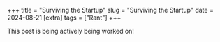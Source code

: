 +++
title = "Surviving the Startup"
slug = "Surviving the Startup"
date = 2024-08-21
[extra]
tags = ["Rant"]
+++

This post is being actively being worked on!

<!-- Why is that being promoted as a programmer forces you to program less and less?

Why is that the reward for being good at your job is to not been able to do it?

This is the story of how in a period of 1.5 years I went from **Junior Gameplay Developer** to **Lead Programmer** and a rant about the inevitable fact of how promotions will stop you from doing whatever you were promoted for.

This is the story of one of my first jobs in the videogame industry, as well as light hearted remembrance of the thoughts I had at the time.

## The job

I distinctly remember the third interview for this job, a somewhat relaxed meeting with the CEO of the studio. One of the questions that, although as typical as they get, stood out the most was **"Where do your see yourself 2 years from now?"**.

Up until this point I had only work in part time jobs, personal projects or in game studios with less future than a 2024 JavaScript Framework, so I never thought about my development in a serious studio environment. To be honest, my only aspiration at this time was to not be fired the first month. But alas, the 4 seconds I took to think rendered one lucky answer.

I said: **"I wanna be CTO!"**.

## The team

For some reason, the CEO took that statement really well, so much so as to encourage me to try to reach for it since the role was vacant anyway. In retrospect, this was a **red flag** that I failed to spot at the time, since on a normal team there should already be someone knowledgeable enough as to get there before me.

This was **not** the case whatsoever. At this point the team was composed by three pirates and one programmer. I can not call them anything else than pirates since the only thing I watched them do was break havoc in the codebase, and knowing that they were getting paid felt as a robbery! It's not that they were failing to do their job, it was more like they were intentionally breaking stuff up so the game could never be played.

## The codebase

It was broken. Broken as fuck. Broken as I have never seen before. Making it compile without errors was a monumental task, but playing in-editor was downright impossible. Making a distributable package to play elsewhere was but a distant dream. Stability was a huge problem:

- Play single-player in editor? Crash.
- Play multi-player with 2 clients? Crash.
- Hot reload? Crash.
- Recompile with the editor open? Crash.
- Delete a loot-chest from the map? 30 minutes freeze, then crash.

Also, almost any native Unreal Editor feature that the team tried to use would crash the engine, such as profiling, searching assets, moving to another map or editing a map. I have seen some nasty code over the years but nothing up to this level. This was something else, almost intentionally evil, and a mystery to me. So I approached my boss (Lemon from now on) and asked how did this came to be.

Turns out that somehow the old Tech Artist (Chad from now on) convinced Lemon to make a huge refactor which lasted for 6 months, just to leave the studio half way through. To this day, I have no clue as to why Lemon accepted this premise, but now they were somewhat in between upset and traumatized, and wouldn't accept any work but bug-fixing.

At some point I proposed to make the game again in the latest version of the engine, or even in another engine so we could port to other platforms with ease (I am proficient in many engines and heard Lemon talking about a mobile version at some point) but to no avail. They were just too deep in the sunken-cost fallacy to realize that this was the best option at the time.

## Then what

1 month later a dear friend of mine was hired (Cat from now on, also helped me get the job in first place lol). 2 months later we could convince Lemon to fire 2 of the pirates (the last one left on his own) and we started to fix the game little by little. From the moment I was hired to the moment the game became playable, 6 months had passed. We fixed around 300 crashes and re-enabled almost all the systems that were once functional, as well as developing new ones. I had time to make a huge renaming refactor to unify the prefix and suffix of every class so hierarchies were clearer to spot, I changed the name of the game, and finally, I updated the engine version a whole new number up.

We were still dragging extremely convoluted and opaque systems left behind by Chad, since Lemon didn't let us refactor them, but we were miles away from where we were. Lemon finally started to trust my judgement and both Cat and me got promoted to regular programmers. No more junior bullshit.

## Ascend!

At this point, the game works as intended and bosses start promoting it. A marketing team is hired and we started being visited almost daily by investors. A new producer arrives (Muffin from now on), we start working with dates and milestones, and they start hiring everyone that even dares to look our way. The team is starting to get big, and suddenly, **we need a Lead**.

Up to this point, I have been the most outspoken trash talker in the team. I have called out every bad decision, and I have corrected it when I could. I have openly swear to physically hurt anyone that dares to break whatever I had just fix, multiple times, but even tho I'm not the most subtle speaker, the team did rely on me to fix stuff. I was teaching Git almost daily, designers and artist came to me when they had a problem, and I was quick to delegate tasks and mentor other programmers into whatever system they had the unfortunate luck to stumble into.

There was a clear social structure in place and I was at the top, and Cat was a close second, so Muffin took into his hands the task of making things official, and started pushing for our respective promotions. Soon later, Cat is now Team Manager and I'm Lead.

## Life as a Lead

This was not fun. Not fun at all. Some weeks ago I was cruising through code as no-ones business and now I'm getting 2 hours of codding per week at best. I was outspokenly not happy and Muffin was not happy about my "outspokency". Soon after, I could talk him out of half the meets we were having, like dailies, weeklies and half of the department meets. This lowered the amount of meets from 8 to 3 a week, although we kept having "crisis meets" now and then for every minute reason, and I had to keep talking with external companies such as anti-cheat providers.

A this time, I had sort of an existential crisis. I have almost reached the role I had set for myself in this company and I was not happy at all with it. Thoughts as the ones bellow crossed my mind often:

- Why is that being promoted as a programmer forces you to program less and less?
- Why is that the reward for being good at your job is to not been able to do it?

The thing is that I didn't exactly knew which roles do what, so I'm gonna blame my inexperience on this one.

Existential crisis or not, I had a moderate amount of freedom now. With the help of Cat, we took ownership of the programming roadmap and we could see light at the end of the tunnel for the first time in many many months. We had all sorts of plans on how to fix the game and we carefully crafted a delicate plan that would catapult the game into a new era of stability and performance! Or so we thought.

## Release date

**Wat**.

As I said, we had just recently started working with milestones (thanks, Muffin), so we were not really used to having specific dates for specific tasks. While we did use Jira and tasks had dates on them, they were hardly taken seriously since we didn't knew the motives or goals behind that work.

Suddenly we had a very clear picture and a list of stuff to do, which was great... if it just didn't absolutely demolished our shiny new roadmap.

So. We were asked to make a second one that included the requirements for the release date. And oh boy there were requirements. The list contained about 32 new features that were estimated to take about 8 months of work for the current team. Turns out, we just had 3 months to do it! We were asked to leave out anything that wasn't pure development towards a functional feature. No contingency, no bugfixing and no polishing fitted in the roadmap, and we were very loud about all the problems this might incur in the future, but to no avail.

Some team members asked why we didn't asked for more than 8 programmers, but this is just the same as asking why two pregnant women can't have their babies in half the time. **Not all workflows are parallelizable**. Usually the polishing step is the less parallelizable one, but we were having none. What was stopping us was dependencies. This is called in videogames as "realtime design" and it is awful, specially for programmers, since we are the last step of the chain.

```mermaid

But we were having none of that.

## The grind

At this point we were changing the roadmap weekly. New features were added and/or removed from the initial 32 while designers struggled to hand over a final design so we could start implementing it. This usually means that the final design would change during development. Often, higher-ups asked for changes or unplanned features, many of which would collide with ancient system that, while fixed, had been mostly untouched.

The art team suffered their own set of crises but honestly didn't pay much attention to them since whenever they had any technical problem they would proactively and politely ask us for help.

These months were complete chaos and many of the bad decisions I have been calling out over many months came crashing down on us when we least needed it.

el momento en el que se intenta programar y llevar la producción a la vez, y cuando te das cuenta de que no puedes

cuando dejas de conocer tu propia codebase y tienes que estar preguntado a la gente cómo hacer las cosas

# Conclusions

> Let dreams be dreams, because no dream comes true as dreamed. - **Me**

si te gusta programar pide ser principal engeneer, no cto ni tech lead ni leches
``` -->
